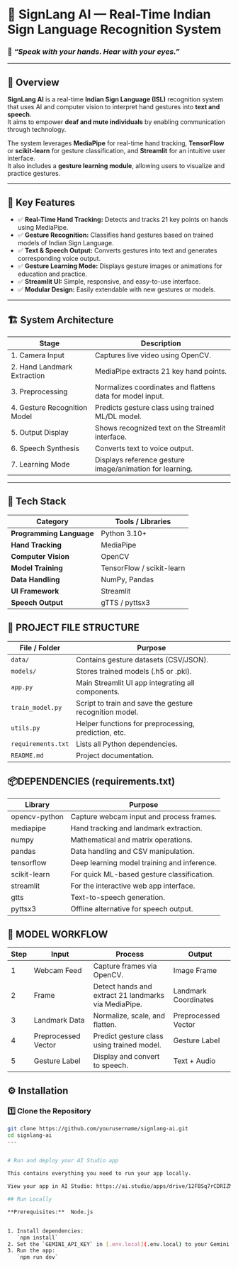 # 🧠 SignLang AI — Real-Time Indian Sign Language Recognition System

### 👋 *“Speak with your hands. Hear with your eyes.”*

---

## 📘 Overview

**SignLang AI** is a real-time **Indian Sign Language (ISL)** recognition system that uses AI and computer vision to interpret hand gestures into **text and speech**.  
It aims to empower **deaf and mute individuals** by enabling communication through technology.  

The system leverages **MediaPipe** for real-time hand tracking, **TensorFlow** or **scikit-learn** for gesture classification, and **Streamlit** for an intuitive user interface.  
It also includes a **gesture learning module**, allowing users to visualize and practice gestures.

---

## 🚀 Key Features

- ✅ **Real-Time Hand Tracking:** Detects and tracks 21 key points on hands using MediaPipe.  
- ✅ **Gesture Recognition:** Classifies hand gestures based on trained models of Indian Sign Language.  
- ✅ **Text & Speech Output:** Converts gestures into text and generates corresponding voice output.  
- ✅ **Gesture Learning Mode:** Displays gesture images or animations for education and practice.  
- ✅ **Streamlit UI:** Simple, responsive, and easy-to-use interface.  
- ✅ **Modular Design:** Easily extendable with new gestures or models.  

---

## 🏗️ System Architecture
| Stage | Description |
|--------|-------------|
| 1. Camera Input | Captures live video using OpenCV. |
| 2. Hand Landmark Extraction | MediaPipe extracts 21 key hand points. |
| 3. Preprocessing | Normalizes coordinates and flattens data for model input. |
| 4. Gesture Recognition Model | Predicts gesture class using trained ML/DL model. |
| 5. Output Display | Shows recognized text on the Streamlit interface. |
| 6. Speech Synthesis | Converts text to voice output. |
| 7. Learning Mode | Displays reference gesture image/animation for learning. |


---

## 🧰 Tech Stack

| Category | Tools / Libraries |
|-----------|-------------------|
| **Programming Language** | Python 3.10+ |
| **Hand Tracking** | MediaPipe |
| **Computer Vision** | OpenCV |
| **Model Training** | TensorFlow / scikit-learn |
| **Data Handling** | NumPy, Pandas |
| **UI Framework** | Streamlit |
| **Speech Output** | gTTS / pyttsx3 |


## 📂 PROJECT FILE STRUCTURE

| File / Folder | Purpose |
|----------------|----------|
| `data/` | Contains gesture datasets (CSV/JSON). |
| `models/` | Stores trained models (.h5 or .pkl). |
| `app.py` | Main Streamlit UI app integrating all components. |
| `train_model.py` | Script to train and save the gesture recognition model. |
| `utils.py` | Helper functions for preprocessing, prediction, etc. |
| `requirements.txt` | Lists all Python dependencies. |
| `README.md` | Project documentation. |

## 📦DEPENDENCIES (requirements.txt)
| Library | Purpose |
|----------|----------|
| opencv-python | Capture webcam input and process frames. |
| mediapipe | Hand tracking and landmark extraction. |
| numpy | Mathematical and matrix operations. |
| pandas | Data handling and CSV manipulation. |
| tensorflow | Deep learning model training and inference. |
| scikit-learn | For quick ML-based gesture classification. |
| streamlit | For the interactive web app interface. |
| gtts | Text-to-speech generation. |
| pyttsx3 | Offline alternative for speech output. |

## 🧱 MODEL WORKFLOW
| Step | Input | Process | Output |
|------|--------|----------|---------|
| 1 | Webcam Feed | Capture frames via OpenCV. | Image Frame |
| 2 | Frame | Detect hands and extract 21 landmarks via MediaPipe. | Landmark Coordinates |
| 3 | Landmark Data | Normalize, scale, and flatten. | Preprocessed Vector |
| 4 | Preprocessed Vector | Predict gesture class using trained model. | Gesture Label |
| 5 | Gesture Label | Display and convert to speech. | Text + Audio |



## ⚙️ Installation

### 1️⃣ Clone the Repository
```bash
git clone https://github.com/yourusername/signlang-ai.git
cd signlang-ai
---


# Run and deploy your AI Studio app

This contains everything you need to run your app locally.

View your app in AI Studio: https://ai.studio/apps/drive/12FBSq7rCDRIZMORn6bTYupZv7LTWF1vz

## Run Locally

**Prerequisites:**  Node.js


1. Install dependencies:
   `npm install`
2. Set the `GEMINI_API_KEY` in [.env.local](.env.local) to your Gemini API key
3. Run the app:
   `npm run dev`
